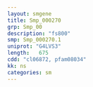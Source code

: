 ```yaml
---
layout: smgene
title: Smp_000270
grp: Smp_00
description: "fs800"
smp: Smp_000270.1
uniprot: "G4LVS3"
length:   675
cdd: "cl06872, pfam08034"
kk: ns
categories: sm
---
```

